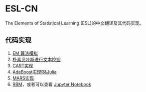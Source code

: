 # ESL-CN
The Elements of Statistical Learning (ESL)的中文翻译及其代码实现。

## 代码实现

1. [EM 算法模拟](code/EM/em.R)
2. [朴素贝叶斯进行文本挖掘](code/NaiveBayes)
3. [CART实现](code/CART)
4. [AdaBoost实现R&Julia](code/boosting)
5. [MARS实现](code/MARS)
6. [RBM](code/rbm)，或者可以查看 [Jupyter Notebook](http://nbviewer.jupyter.org/github/szcf-weiya/ESL-CN/blob/master/code/rbm/RBM.ipynb)
<!--
## 进度
更新于2017.03.13

### 未完成章节
- chap03: 3.7-3.9;
- chap05: 5.6-5.9;
- chap06: 6.7-6.9;
- chap08: 8.8-8.9;
- chap10: 10.7-10.14;
- chap11: 11.7-11.10;
- chap12: 12.3-12.7;
- chap13: 13.2-13.5;
- chap14: 14.4-14.10;
- chap15: 15.2-15.4;
- chap16: 16.1-16.3;
- chap18: 18.1-18.8;


### 详细情况
- [x] 1    2016.07.26
- [x] 2.1  2016.08.01
- [x] 2.2  2016.08.01
- [x] 2.3  2016.08.01
- [x] 2.4  2016.08.01
- [x] 2.5  2016.08.01
- [x] 2.6  2016.08.01
- [x] 2.7  2016.08.01
- [x] 2.8  2016.08.01
- [x] 2.9  2016.08.01
- [x] 3.1  2016.08.02
- [x] 3.2  2016.08.03
- [x] 3.3  2016.08.05
- [x] 3.4  2016.09.30:2016.10.14
- [x] 3.5  2016.10.14:2016.10.21
- [x] 3.6  2016.10.21
- [ ] 3.7
- [ ] 3.8
- [ ] 3.9
- [x] 4.1  2016.12.06
- [x] 4.2  2016.12.06
- [x] 4.3  2016.12.09:2016.12.10
- [x] 4.4  2016.12.09:2016.12.15
- [x] 4.5  2016.12.15
- [x] 5.1  2017.01.28
- [x] 5.2  2017.02.08:2017:02:16
- [x] 5.3  2017.02.16
- [x] 5.4  2017.02.16
- [ ] 5.5
- [ ] 5.6
- [ ] 5.7
- [ ] 5.8
- [ ] 5.9
- [x] 6.1  2017.02.27:2017.02.28
- [x] 6.2  2017.03.01
- [x] 6.3  2017.03.01:2017.03.02
- [x] 6.4  2017.03.03
- [x] 6.5  2017.03.04
- [x] 6.6  2017.03.04
- [ ] 6.7
- [ ] 6.8
- [ ] 6.9
- [x] 7.1  2017.01.28
- [x] 7.2  2017.02.18
- [x] 7.3  2017.02.18
- [x] 7.4  2017.02.18
- [x] 7.5  2017.02.18
- [x] 7.6  2017.02.18
- [x] 7.7  2017.02.18:2017.02.19
- [x] 7.8  2017.02.19
- [x] 7.9  2017.02.19
- [x] 7.10 2017.02.17:2017.02.18
- [x] 7.11 2017.02.19
- [x] 7.12 2017.02.20
- [x] 8.1  2017.01.28
- [x] 8.2  2017.01.31
- [x] 8.3  2017.02.01
- [x] 8.4  2017.02.01
- [x] 8.5  2016.12.20 & 2017.02.01:2017.02.03
- [x] 8.6  2016.02.03
- [x] 8.7  2016.02.03
- [ ] 8.8
- [ ] 8.9
- [x] 9.1  2017.02.04
- [x] 9.2  2017.02.05
- [x] 9.3  2017.03.12
- [x] 9.4  2017.03.13
- [x] 9.5  2017.03.13
- [x] 9.6  2017.03.13
- [x] 9.7  2017.03.13
- [x] 10.1 2017.02.06
- [x] 10.2 2017.02.06
- [x] 10.3 2017.02.06
- [x] 10.4 2017.02.06
- [x] 10.5 2017.02.06
- [x] 10.6 2017.02.06
- [ ] 10.7
- [ ] 10.8
- [ ] 10.9
- [ ] 10.10
- [ ] 10.11
- [ ] 10.12
- [ ] 10.13
- [ ] 10.14
- [x] 11.1 2017.01.28
- [x] 11.2 2017.02.07
- [x] 11.3 2017.02.07
- [x] 11.4 2017.02.07
- [x] 11.5 2017.02.07
- [x] 11.6 2017.02.07
- [ ] 11.7
- [ ] 11.8
- [ ] 11.9
- [ ] 11.10
- [x] 12.1 2016.12.09
- [x] 12.2 2016.12.19:2016.12.20
- [ ] 12.3
- [ ] 12.4
- [ ] 12.5
- [ ] 12.6
- [ ] 12.7
- [x] 13.1 2017.01.28
- [ ] 13.2
- [ ] 13.3
- [ ] 13.4
- [ ] 13.5
- [x] 14.1 2017.02.20
- [x] 14.2 2017.02.20:2017.02.22
- [x] 14.3 2017.02.22:2017.02.23 &
- [ ] 14.4
- [ ] 14.5
- [ ] 14.6
- [ ] 14.7
- [ ] 14.8
- [ ] 14.9
- [ ] 14.10
- [x] 15.1 2017.01.28
- [ ] 15.2
- [ ] 15.3
- [ ] 15.4
- [ ] 16.1
- [ ] 16.2
- [ ] 16.3
- [x] 17.1 2017.02.24
- [x] 17.2 2017.02.24
- [x] 17.3 2017.02.24:2017.02.25
- [x] 17.4 2017.02.25:2017.02.26
- [ ] 18.1
- [ ] 18.2
- [ ] 18.3
- [ ] 18.4
- [ ] 18.5
- [ ] 18.6
- [ ] 18.7
- [ ] 18.8
-->
